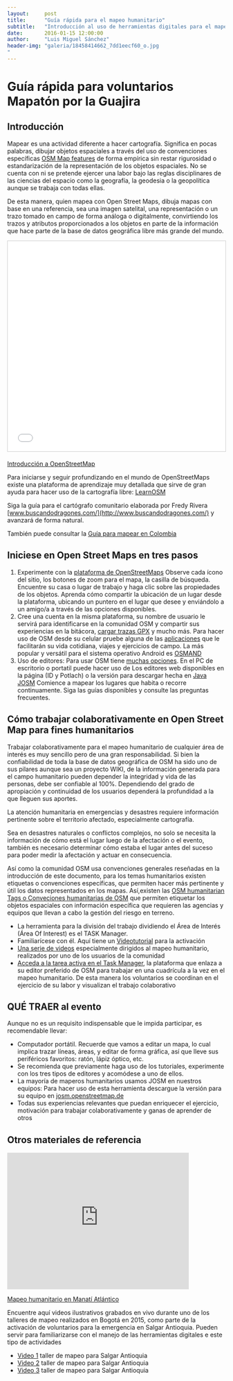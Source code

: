 ```yaml
---
layout:     post
title:      "Guía rápida para el mapeo humanitario"
subtitle:   "Introducción al uso de herramientas digitales para el mapeo humanitario"
date:       2016-01-15 12:00:00
author:     "Luis Miguel Sánchez"
header-img: "galeria/18458414662_7dd1eecf60_o.jpg
"
---
```


# Guía rápida para voluntarios Mapatón por la Guajira

## Introducción

Mapear es una actividad
diferente a hacer cartografía. Significa en pocas palabras, dibujar
objetos espaciales a través del uso de convenciones específicas
[OSM Map features](http://wiki.openstreetmap.org/wiki/Map_Features) de forma empírica sin restar rigurosidad o
estandarización de la representación de los objetos espaciales. No
se cuenta con ni se pretende ejercer una labor bajo las reglas
disciplinares de las ciencias del espacio como la geografía, la
geodesia o la geopolítica aunque se trabaja con todas ellas.

De esta manera, quien mapea
con Open Street Maps, dibuja mapas con base en una referencia, sea
una imagen satelital, una representación o un trazo tomado en campo
de forma análoga o digitalmente, convirtiendo los trazos y atributos
proporcionados a los objetos en parte de la información que hace
parte de la base de datos geográfica libre más grande del mundo.

<iframe src="//es.slideshare.net/slideshow/embed_code/key/jx4NC6iUb1A4vl" width="595" height="485" frameborder="0" marginwidth="0" marginheight="0" scrolling="no" style="border:1px solid #CCC; border-width:1px; margin-bottom:5px; max-width: 100%;" allowfullscreen> </iframe>

[Introducción a OpenStreetMap](//es.slideshare.net/j3m/introduccin-a-openstreetmap)

Para iniciarse y seguir profundizando  en el mundo
de OpenStreetMaps existe una plataforma de aprendizaje  muy detallada que
sirve de gran ayuda para hacer uso de la cartografía libre: [LearnOSM](http://learnosm.org/es)

Siga la guía para el cartógrafo comunitario elaborada por Fredy Rivera [www.buscandodragones.com/](http://www.buscandodragones.com/) y avanzará de forma natural.

También puede consultar la [Guía para mapear en Colombia](http://wiki.openstreetmap.org/wiki/Gu%C3%ADa_para_mapear_en_Colombia)

## Iniciese en Open Street Maps en tres pasos

 1. Experimente con la [plataforma de OpenStreetMaps](http://www.osm.org/) Observe cada ícono del sitio, los botones de zoom para el mapa, la casilla de búsqueda. Encuentre
su casa o lugar de trabajo y haga clic sobre las propiedades de los objetos. Aprenda cómo compartir la ubicación de un lugar desde la plataforma, ubicando un puntero en el lugar que desee y enviándolo a un amigo/a a través de las opciones disponibles.
 1. Cree una cuenta en la misma plataforma, su nombre de usuario le servirá para identificarse en la
comunidad OSM y compartir sus experiencias en la bitácora, [cargar trazas GPX](http://wiki.openstreetmap.org/wiki/ES:Upload) y mucho más.  Para hacer uso de OSM desde su celular pruebe alguna de las [aplicaciones](http://wiki.openstreetmap.org/wiki/Software/Mobile) que le facilitarán su vida cotidiana, viajes y ejercicios de campo. La más popular y versátil para el sistema operativo Android es [OSMAND](https://play.google.com/store/apps/details?id=net.osmand&amp;hl=es&amp;usg=AFQjCNH-T5YsI4wgCo4hHd5xu-80FrLXlw&amp;sig2=osOUAhWJjK8g_nciVhcfgg)
 1. Uso de editores: Para usar OSM tiene [muchas opciones](http://wiki.openstreetmap.org/wiki/Editors). En el PC de escritorio o portatil puede hacer uso de Los editores
web disponibles en la página (ID y Potlach) o la versión para descargar hecha en [Java JOSM](https://es.wikipedia.org/wiki/Java_%28lenguaje_de_programaci%C3%B3n%29) Comience a mapear los lugares que habita o recorre continuamente. Siga las guías disponibles y consulte las preguntas frecuentes.


## Cómo trabajar colaborativamente en Open Street Map para fines humanitarios


Trabajar colaborativamente para el mapeo humanitario de cualquier área de interés es muy
sencillo pero de una gran responsabilidad. Si bien la confiabilidad de toda la base de datos geográfica de OSM ha sido uno de sus pilares
aunque sea un proyecto WIKI, de la información generada para el campo humanitario pueden depender la integridad y vida de las personas,
debe ser confiable al 100%. Dependiendo del grado de apropiación y continuidad de los  usuarios dependerá la profundidad a la que lleguen sus aportes.

La atención humanitaria en emergencias y desastres requiere información pertinente sobre el territorio afectado, especialmente
cartografía.

Sea en desastres naturales o conflictos complejos, no solo se necesita 	la información de cómo está el lugar luego de
la afectación o el evento, también es necesario determinar cómo estaba el lugar antes del suceso para poder medir la afectación y actuar en
consecuencia.

Así como la comunidad OSM usa convenciones generales reseñadas en
la introducción de este documento, para los temas humanitarios
existen etiquetas o convenciones específicas, que permiten hacer
más pertinente y útil los datos representados en los mapas. Así,existen las [OSM humanitarian Tags o Conveciones humanitarias de OSM](http://wiki.openstreetmap.org/wiki/Humanitarian_OSM_Tags)
que permiten etiquetar los objetos espaciales con información específica que requieren las agencias y equipos
que llevan a cabo la gestión del riesgo en terreno.

 * La herramienta para 	la división del trabajo dividiendo el Área de
Interés (Área Of 	Interest) es el TASK Manager.
 *  Familiarícese con él. Aquí tiene un [Videotutorial](http://www.youtube.com/watch?v=OE4esODrixc) para la activación
 * [Una serie de videos](http://www.openstreetmap.org/user/Polyglot/diary/37764)  especialmente dirigidos al mapeo humanitario, realizados por uno de los usuarios de la comunidad
 * [Acceda a la tarea activa en el Task Manager](https://tasks.hotosm.org/project/1409#task/66), la plataforma que enlaza a su editor preferido de OSM para trabajar en una cuadrícula a la vez en el mapeo humanitario. De esta manera los voluntarios se coordinan en el ejercicio de su labor y visualizan el trabajo colaborativo

## QUÉ TRAER al evento

Aunque no es un requisito indispensable que le impida participar, es recomendable llevar:

 *  Computador 	portátil. Recuerde que vamos a editar un mapa, lo cual implica 	trazar líneas, áreas, y editar de forma gráfica, así que lleve sus periféricos favoritos: ratón, lápiz óptico, etc.
 * Se recomienda que previamente haga uso de los tutoriales, experimente con los tres tipos de editores y acomódese a uno de ellos.
 * La mayoría de maperos humanitarios usamos JOSM en nuestros equipos: Para hacer uso de esta herramienta descargue la versión para su equipo en [josm.openstreetmap.de](https://josm.openstreetmap.de)
 * Todas sus experiencias relevantes que puedan enriquecer el ejercicio, motivación para trabajar colaborativamente y ganas de aprender de otros

## Otros materiales de referencia

<iframe width="420" height="315" src="https://www.youtube.com/embed/vjkNxaR7knQ" frameborder="0" allowfullscreen></iframe>

[Mapeo humanitario en Manatí Atlántico](http://trewa.co/2011/08/21/mapeando-el-municipio-de-manati-atlantico/)


Encuentre aquí videos ilustrativos grabados en vivo durante uno de los talleres de mapeo realizados en Bogotá en 2015, como parte de la activación de voluntarios para la emergencia en Salgar Antioquia. Pueden servir para familiarizarse con el manejo de las herramientas digitales e este tipo de actividades

 * [Video 1](https://youtu.be/U4UxdnXKFCI) taller de mapeo para Salgar Antioquia
 * [Video 2](https://youtu.be/USHRJGJM1Bg) taller de mapeo para Salgar Antioquia
 * [Video 3](https://youtu.be/fklfyKDPZuU) taller de mapeo para Salgar Antioquia
